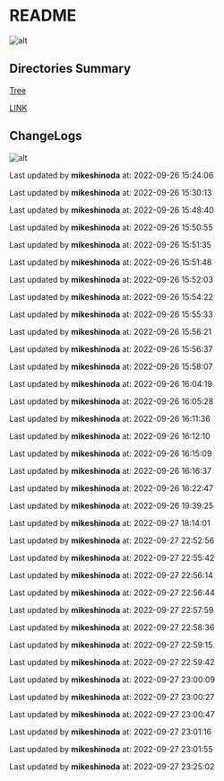 # README

![alt](https://img.shields.io/badge/notes-mikeshinoda-brightgreen)

## Directories Summary

[Tree](./TREE.md)

[LINK](./LINK.md)

## ChangeLogs

![alt](https://img.shields.io/badge/update-mikeshinoda-brightgreen)

Last updated by **mikeshinoda** at: 2022-09-26 15:24:06

Last updated by **mikeshinoda** at: 2022-09-26 15:30:13

Last updated by **mikeshinoda** at: 2022-09-26 15:48:40

Last updated by **mikeshinoda** at: 2022-09-26 15:50:55

Last updated by **mikeshinoda** at: 2022-09-26 15:51:35

Last updated by **mikeshinoda** at: 2022-09-26 15:51:48

Last updated by **mikeshinoda** at: 2022-09-26 15:52:03

Last updated by **mikeshinoda** at: 2022-09-26 15:54:22

Last updated by **mikeshinoda** at: 2022-09-26 15:55:33

Last updated by **mikeshinoda** at: 2022-09-26 15:56:21

Last updated by **mikeshinoda** at: 2022-09-26 15:56:37

Last updated by **mikeshinoda** at: 2022-09-26 15:58:07

Last updated by **mikeshinoda** at: 2022-09-26 16:04:19

Last updated by **mikeshinoda** at: 2022-09-26 16:05:28

Last updated by **mikeshinoda** at: 2022-09-26 16:11:36

Last updated by **mikeshinoda** at: 2022-09-26 16:12:10

Last updated by **mikeshinoda** at: 2022-09-26 16:15:09

Last updated by **mikeshinoda** at: 2022-09-26 16:16:37

Last updated by **mikeshinoda** at: 2022-09-26 16:22:47

Last updated by **mikeshinoda** at: 2022-09-26 19:39:25

Last updated by **mikeshinoda** at: 2022-09-27 18:14:01

Last updated by **mikeshinoda** at: 2022-09-27 22:52:56

Last updated by **mikeshinoda** at: 2022-09-27 22:55:42

Last updated by **mikeshinoda** at: 2022-09-27 22:56:14

Last updated by **mikeshinoda** at: 2022-09-27 22:56:44

Last updated by **mikeshinoda** at: 2022-09-27 22:57:59

Last updated by **mikeshinoda** at: 2022-09-27 22:58:36

Last updated by **mikeshinoda** at: 2022-09-27 22:59:15

Last updated by **mikeshinoda** at: 2022-09-27 22:59:42

Last updated by **mikeshinoda** at: 2022-09-27 23:00:09

Last updated by **mikeshinoda** at: 2022-09-27 23:00:27

Last updated by **mikeshinoda** at: 2022-09-27 23:00:47

Last updated by **mikeshinoda** at: 2022-09-27 23:01:16

Last updated by **mikeshinoda** at: 2022-09-27 23:01:55

Last updated by **mikeshinoda** at: 2022-09-27 23:25:02
